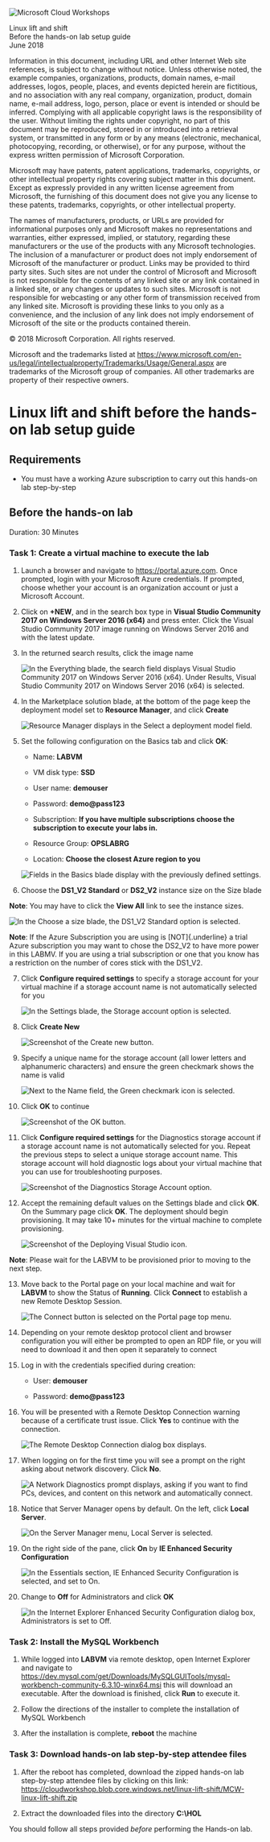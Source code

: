 
![](https://github.com/Microsoft/MCW-Template-Cloud-Workshop/raw/master/Media/ms-cloud-workshop.png "Microsoft Cloud Workshops")

<div class="MCWHeader1">
Linux lift and shift
</div>

<div class="MCWHeader2">
Before the hands-on lab setup guide
</div>

<div class="MCWHeader3">
June 2018
</div>


Information in this document, including URL and other Internet Web site references, is subject to change without notice. Unless otherwise noted, the example companies, organizations, products, domain names, e-mail addresses, logos, people, places, and events depicted herein are fictitious, and no association with any real company, organization, product, domain name, e-mail address, logo, person, place or event is intended or should be inferred. Complying with all applicable copyright laws is the responsibility of the user. Without limiting the rights under copyright, no part of this document may be reproduced, stored in or introduced into a retrieval system, or transmitted in any form or by any means (electronic, mechanical, photocopying, recording, or otherwise), or for any purpose, without the express written permission of Microsoft Corporation.

Microsoft may have patents, patent applications, trademarks, copyrights, or other intellectual property rights covering subject matter in this document. Except as expressly provided in any written license agreement from Microsoft, the furnishing of this document does not give you any license to these patents, trademarks, copyrights, or other intellectual property.

The names of manufacturers, products, or URLs are provided for informational purposes only and Microsoft makes no representations and warranties, either expressed, implied, or statutory, regarding these manufacturers or the use of the products with any Microsoft technologies. The inclusion of a manufacturer or product does not imply endorsement of Microsoft of the manufacturer or product. Links may be provided to third party sites. Such sites are not under the control of Microsoft and Microsoft is not responsible for the contents of any linked site or any link contained in a linked site, or any changes or updates to such sites. Microsoft is not responsible for webcasting or any other form of transmission received from any linked site. Microsoft is providing these links to you only as a convenience, and the inclusion of any link does not imply endorsement of Microsoft of the site or the products contained therein.

© 2018 Microsoft Corporation. All rights reserved.

Microsoft and the trademarks listed at <https://www.microsoft.com/en-us/legal/intellectualproperty/Trademarks/Usage/General.aspx> are trademarks of the Microsoft group of companies. All other trademarks are property of their respective owners.

# Linux lift and shift before the hands-on lab setup guide

## Requirements

- You must have a working Azure subscription to carry out this hands-on lab step-by-step

## Before the hands-on lab

Duration: 30 Minutes

### Task 1: Create a virtual machine to execute the lab

1.  Launch a browser and navigate to <https://portal.azure.com>. Once prompted, login with your Microsoft Azure credentials. If prompted, choose whether your account is an organization account or just a Microsoft Account.

2.  Click on **+NEW**, and in the search box type in **Visual Studio Community 2017 on Windows Server 2016 (x64)** and press enter. Click the Visual Studio Community 2017 image running on Windows Server 2016 and with the latest update.

3.  In the returned search results, click the image name

    ![In the Everything blade, the search field displays Visual Studio Community 2017 on Windows Server 2016 (x64). Under Results, Visual Studio Community 2017 on Windows Server 2016 (x64) is selected.](images/Setup/image4.png "Everything blade")

4.  In the Marketplace solution blade, at the bottom of the page keep the deployment model set to **Resource Manager**, and click **Create**

    ![Resource Manager displays in the Select a deployment model field.](images/Setup/image5.png "Select a deployment model field")

5.  Set the following configuration on the Basics tab and click **OK**:

    -   Name: **LABVM**

    -   VM disk type: **SSD**

    -   User name: **demouser**

    -   Password: **demo\@pass123**

    -   Subscription: **If you have multiple subscriptions choose the subscription to execute your labs in.**

    -   Resource Group: **OPSLABRG**

    -   Location: **Choose the closest Azure region to you**

    ![Fields in the Basics blade display with the previously defined settings.](images/Setup/image6.png "Basics blade")

6.  Choose the **DS1\_V2 Standard** or **DS2\_V2** instance size on the Size blade

**Note**: You may have to click the **View All** link to see the instance sizes.

![In the Choose a size blade, the DS1\_V2 Standard option is selected.](images/Setup/image7.png "Choose a size blade")

**Note**: If the Azure Subscription you are using is [NOT]{.underline} a trial Azure subscription you may want to chose the DS2\_V2 to have more power in this LABMV. If you are using a trial subscription or one that you know has a restriction on the number of cores stick with the DS1\_V2.

7.  Click **Configure required settings** to specify a storage account for your virtual machine if a storage account name is not automatically selected for you

    ![In the Settings blade, the Storage account option is selected.](images/Setup/image8.png "Settings blade")

8.  Click **Create New**

    ![Screenshot of the Create new button.](images/Setup/image9.png "Create new button")

9.  Specify a unique name for the storage account (all lower letters and alphanumeric characters) and ensure the green checkmark shows the name is valid

    ![Next to the Name field, the Green checkmark icon is selected.](images/Setup/image10.png "Green checkmark icon")

10. Click **OK** to continue

    ![Screenshot of the OK button.](images/Setup/image11.png "OK button")

11. Click **Configure required settings** for the Diagnostics storage account if a storage account name is not automatically selected for you. Repeat the previous steps to select a unique storage account name. This storage account will hold diagnostic logs about your virtual machine that you can use for troubleshooting purposes.

    ![Screenshot of the Diagnostics Storage Account option.](images/Setup/image12.png "Diagnostics Storage Account option")

12. Accept the remaining default values on the Settings blade and click **OK**. On the Summary page click **OK**. The deployment should begin provisioning. It may take 10+ minutes for the virtual machine to complete provisioning.

    ![Screenshot of the Deploying Visual Studio icon.](images/Setup/image13.png "Deploying Visual Studio icon")

**Note**: Please wait for the LABVM to be provisioned prior to moving to the next step.

13. Move back to the Portal page on your local machine and wait for **LABVM** to show the Status of **Running**. Click **Connect** to establish a new Remote Desktop Session.

    ![The Connect button is selected on the Portal page top menu.](images/Setup/image14.png "Portal page top menu")

14. Depending on your remote desktop protocol client and browser configuration you will either be prompted to open an RDP file, or you will need to download it and then open it separately to connect

15. Log in with the credentials specified during creation:

    -   User: **demouser**

    -   Password: **demo\@pass123**

16. You will be presented with a Remote Desktop Connection warning because of a certificate trust issue. Click **Yes** to continue with the connection.

    ![The Remote Desktop Connection dialog box displays.](images/Setup/image15.png "Remote Desktop Connection dialog box")

17. When logging on for the first time you will see a prompt on the right asking about network discovery. Click **No**.

    ![A Network Diagnostics prompt displays, asking if you want to find PCs, devices, and content on this network and automatically connect.](images/Setup/image16.png "Network Diagnostics prompt")

18. Notice that Server Manager opens by default. On the left, click **Local Server**.

    ![On the Server Manager menu, Local Server is selected.](images/Setup/image17.png "Server Manager menu")

19. On the right side of the pane, click **On** by **IE Enhanced Security Configuration**

    ![In the Essentials section, IE Enhanced Security Configuration is selected, and set to On.](images/Setup/image18.png "Essentials section")

20. Change to **Off** for Administrators and click **OK**

    ![In the Internet Explorer Enhanced Security Configuration dialog box, Administrators is set to Off.](images/Setup/image19.png "Internet Explorer Enhanced Security Configuration dialog box")

### Task 2: Install the MySQL Workbench

1.  While logged into **LABVM** via remote desktop, open Internet Explorer and navigate to <https://dev.mysql.com/get/Downloads/MySQLGUITools/mysql-workbench-community-6.3.10-winx64.msi> this will download an executable. After the download is finished, click **Run** to execute it.

2.  Follow the directions of the installer to complete the installation of MySQL Workbench

3.  After the installation is complete, **reboot** the machine

### Task 3: Download hands-on lab step-by-step attendee files

1.  After the reboot has completed, download the zipped hands-on lab step-by-step attendee files by clicking on this link:  
https://cloudworkshop.blob.core.windows.net/linux-lift-shift/MCW-linux-lift-shift.zip

2.  Extract the downloaded files into the directory **C:\\HOL**

You should follow all steps provided *before* performing the Hands-on lab.
